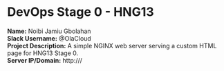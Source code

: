 # DevOps Stage 0 - HNG13

**Name:** Noibi Jamiu Gbolahan  
**Slack Username:** @OlaCloud  
**Project Description:** A simple NGINX web server serving a custom HTML page for HNG13 Stage 0.  
**Server IP/Domain:** http://<your-server-ip>/

